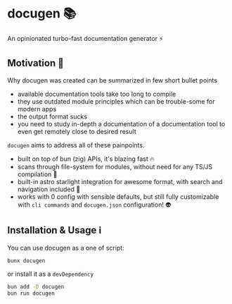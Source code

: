 # docugen 📚
An opinionated turbo-fast documentation generator ⚡️

## Motivation 🏃
Why docugen was created can be summarized in few short bullet points
- available documentation tools take too long to compile
- they use outdated module principles which can be trouble-some for modern apps
- the output format sucks
- you need to study in-depth a documentation of a documentation tool to even get remotely close to desired result

`docugen` aims to address all of these painpoints.

- built on top of bun (zig) APIs, it's blazing fast 🔥
- scans through file-system for modules, without need for any TS/JS compilation 🧠
- built-in astro starlight integration for awesome format, with search and navigation included 🎨
- works with 0 config with sensible defaults, but still fully customizable with `cli commands` and `docugen.json` configuration! 👽

## Installation & Usage ℹ️
You can use docugen as a one of script:

```bash
bunx docugen
```

or install it as a `devDependency`
```bash
bun add -D docugen
bun run docugen
```
